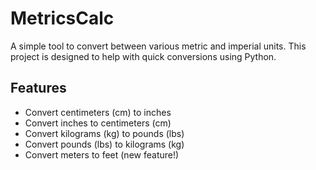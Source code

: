 # MetricsCalc
A simple tool to convert between various metric and imperial units. This project is designed to help with quick conversions using Python.

## Features
- Convert centimeters (cm) to inches
- Convert inches to centimeters (cm)
- Convert kilograms (kg) to pounds (lbs)
- Convert pounds (lbs) to kilograms (kg)
- Convert meters to feet (new feature!)
